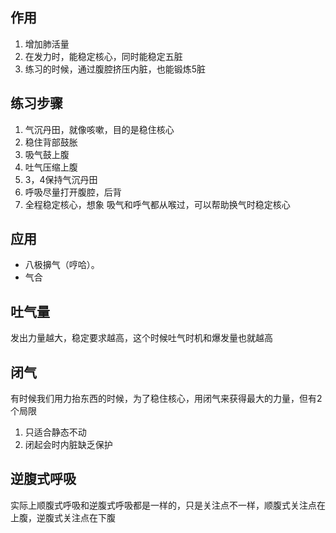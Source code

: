 ## 作用
1. 增加肺活量
2. 在发力时，能稳定核心，同时能稳定五脏
3. 练习的时候，通过腹腔挤压内脏，也能锻炼5脏

## 练习步骤
1. 气沉丹田，就像咳嗽，目的是稳住核心
2. 稳住背部鼓胀
3. 吸气鼓上腹
4. 吐气压缩上腹
5. 3，4保持气沉丹田
6. 呼吸尽量打开腹腔，后背
7. 全程稳定核心，想象 吸气和呼气都从喉过，可以帮助换气时稳定核心

## 应用
- 八极擤气（哼哈）。
- 气合
## 吐气量
发出力量越大，稳定要求越高，这个时候吐气时机和爆发量也就越高

## 闭气
有时候我们用力抬东西的时候，为了稳住核心，用闭气来获得最大的力量，但有2个局限
1. 只适合静态不动
2. 闭起会时内脏缺乏保护

## 逆腹式呼吸
实际上顺腹式呼吸和逆腹式呼吸都是一样的，只是关注点不一样，顺腹式关注点在上腹，逆腹式关注点在下腹